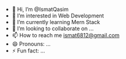 - 👋 Hi, I’m @IsmatQasim
- 👀 I’m interested in Web Development
- 🌱 I’m currently learning Mern Stack 
- 💞️ I’m looking to collaborate on ...
- 📫 How to reach me ismat6812@gmail.com
- 😄 Pronouns: ...
- ⚡ Fun fact: ...

<!---
IsmatQasim/IsmatQasim is a ✨ special ✨ repository because its `README.md` (this file) appears on your GitHub profile.
You can click the Preview link to take a look at your changes.
--->
